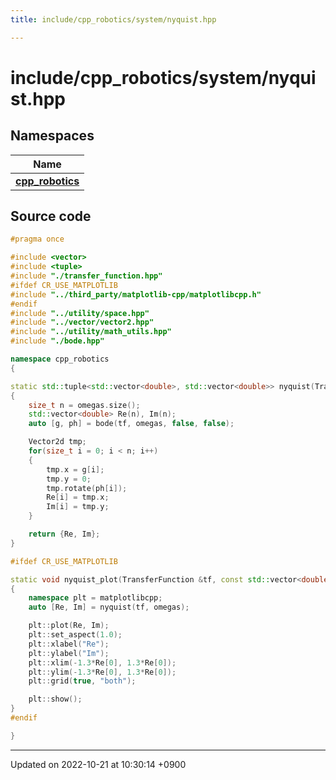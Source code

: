 ```yaml
---
title: include/cpp_robotics/system/nyquist.hpp

---
```


# include/cpp_robotics/system/nyquist.hpp



## Namespaces

| Name           |
| -------------- |
| **[cpp_robotics](/cpp_robotics/doxybook/Namespaces/namespacecpp__robotics/)**  |




## Source code

```cpp
#pragma once

#include <vector>
#include <tuple>
#include "./transfer_function.hpp"
#ifdef CR_USE_MATPLOTLIB
#include "../third_party/matplotlib-cpp/matplotlibcpp.h"
#endif
#include "../utility/space.hpp"
#include "../vector/vector2.hpp"
#include "../utility/math_utils.hpp"
#include "./bode.hpp"

namespace cpp_robotics
{

static std::tuple<std::vector<double>, std::vector<double>> nyquist(TransferFunction &tf, const std::vector<double> &omegas = logspace(-2, 2, 500))
{
    size_t n = omegas.size();
    std::vector<double> Re(n), Im(n);
    auto [g, ph] = bode(tf, omegas, false, false);

    Vector2d tmp;
    for(size_t i = 0; i < n; i++)
    {
        tmp.x = g[i];
        tmp.y = 0;
        tmp.rotate(ph[i]);
        Re[i] = tmp.x;
        Im[i] = tmp.y;
    }

    return {Re, Im};
}

#ifdef CR_USE_MATPLOTLIB

static void nyquist_plot(TransferFunction &tf, const std::vector<double> &omegas = logspace(-2, 2, 500))
{
    namespace plt = matplotlibcpp;
    auto [Re, Im] = nyquist(tf, omegas);

    plt::plot(Re, Im);
    plt::set_aspect(1.0);
    plt::xlabel("Re");
    plt::ylabel("Im");
    plt::xlim(-1.3*Re[0], 1.3*Re[0]);
    plt::ylim(-1.3*Re[0], 1.3*Re[0]);
    plt::grid(true, "both");

    plt::show();
}
#endif

}
```


-------------------------------

Updated on 2022-10-21 at 10:30:14 +0900
